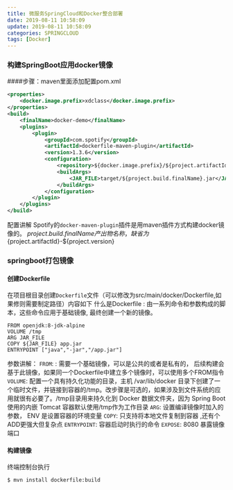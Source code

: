 ```yaml
---
title: 微服务SpringCloud和Docker整合部署
date: 2019-08-11 10:58:09
update: 2019-08-11 10:58:09
categories: SPRINGCLOUD
tags: [Docker]
---
```


### 构建SpringBoot应用docker镜像

####步骤：maven里面添加配置pom.xml
		
```xml        
<properties>
    <docker.image.prefix>xdclass</docker.image.prefix>
</properties>
<build>
    <finalName>docker-demo</finalName>
    <plugins>
        <plugin>
            <groupId>com.spotify</groupId>
            <artifactId>dockerfile-maven-plugin</artifactId>
            <version>1.3.6</version>
            <configuration>
                <repository>${docker.image.prefix}/${project.artifactId}</repository>
                <buildArgs>
                    <JAR_FILE>target/${project.build.finalName}.jar</JAR_FILE>
                </buildArgs>
            </configuration>
        </plugin>
    </plugins>
</build>
```        

配置讲解
Spotify的`docker-maven-plugin`插件是用maven插件方式构建docker镜像的。
${project.build.finalName} 产出物名称，缺省为${project.artifactId}-${project.version}

### springboot打包镜像

#### 创建Dockerfile

在项目根目录创建`Dockerfile`文件（可以修改为src/main/docker/Dockerfile,如果修则需要制定路径）内容如下
什么是Dockerfile : 由一系列命令和参数构成的脚本，这些命令应用于基础镜像, 最终创建一个新的镜像。

```
FROM openjdk:8-jdk-alpine
VOLUME /tmp
ARG JAR_FILE
COPY ${JAR_FILE} app.jar
ENTRYPOINT ["java","-jar","/app.jar"]
```

参数讲解：
`FROM`: <image>:<tag> 需要一个基础镜像，可以是公共的或者是私有的， 后续构建会基于此镜像，如果同一个Dockerfile中建立多个镜像时，可以使用多个FROM指令
`VOLUME`: 配置一个具有持久化功能的目录，主机 /var/lib/docker 目录下创建了一个临时文件，并链接到容器的/tmp。改步骤是可选的，如果涉及到文件系统的应用就很有必要了。/tmp目录用来持久化到 Docker 数据文件夹，因为 Spring Boot 使用的内嵌 Tomcat 容器默认使用/tmp作为工作目录 
`ARG`: 设置编译镜像时加入的参数， ENV 是设置容器的环境变量
`COPY`: 只支持将本地文件复制到容器 ,还有个ADD更强大但复杂点
`ENTRYPOINT`: 容器启动时执行的命令
`EXPOSE`: 8080 暴露镜像端口

#### 构建镜像

终端控制台执行

```bash
$ mvn install dockerfile:build
```